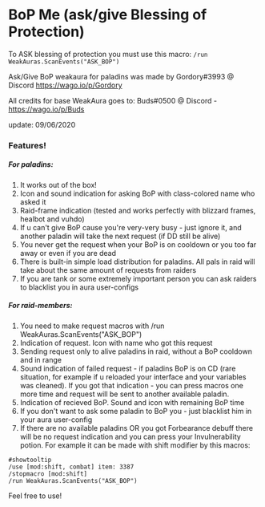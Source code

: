 # BoP Me (ask/give Blessing of Protection)

To ASK blessing of protection you must use this macro:
`/run WeakAuras.ScanEvents("ASK_BOP")`

Ask/Give BoP weakaura for paladins was made by Gordory#3993 @ Discord  https://wago.io/p/Gordory

All credits for base WeakAura goes to: Buds#0500 @ Discord - https://wago.io/p/Buds

update: 09/06/2020

### Features!

##### For paladins:

1. It works out of the box!
2. Icon and sound indication for asking BoP with class-colored name who asked it
3. Raid-frame indication (tested and works perfectly with blizzard frames, healbot and vuhdo)
4. If u can't give BoP cause you're very-very busy - just ignore it, and another paladin will take the next request (if DD still be alive)
5. You never get the request when your BoP is on cooldown or you too far away or even if you are dead
6. There is built-in simple load distribution for paladins. All pals in raid will take about the same amount of requests from raiders
7. If you are tank or some extremely important person you can ask raiders to blacklist you in aura user-configs


##### For raid-members:

1. You need to make request macros with /run WeakAuras.ScanEvents("ASK_BOP")
2. Indication of request. Icon with name who got this request
3. Sending request only to alive paladins in raid, without a BoP cooldown and in range
4. Sound indication of failed request - if paladins BoP is on CD (rare situation, for example if u reloaded your interface and your variables was cleaned). If you got that indication - you can press macros one more time and request will be sent to another available paladin.
5. Indication of recieved BoP. Sound and icon with remaining BoP time
6. If you don't want to ask some paladin to BoP you - just blacklist him in your aura user-config
7. If there are no available paladins OR you got Forbearance debuff there will be no request indication and you can press your Invulnerability potion. For example it can be made with shift modifier by this macros:
```
#showtooltip
/use [mod:shift, combat] item: 3387
/stopmacro [mod:shift]
/run WeakAuras.ScanEvents("ASK_BOP")
```

Feel free to use!
